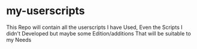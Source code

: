 # my-userscripts
This Repo will contain all the userscripts I have Used, Even the Scripts I didn't Developed but maybe some Edition/additions That will be suitable to my Needs
